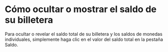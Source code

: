 # Cómo ocultar o mostrar el saldo de su billetera

Para ocultar o revelar el saldo total de su billetera y los saldos de monedas individuales, simplemente haga clic en el valor del saldo total en la pestaña Saldo.